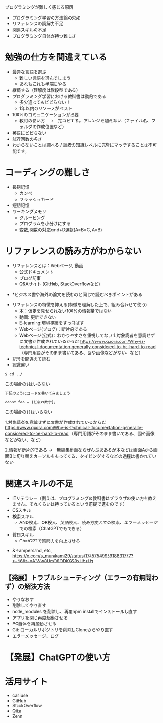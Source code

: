 プログラミングが難しく感じる原因

- プログラミング学習の方法論の欠如
- リファレンスの読解力不足
- 関連スキルの不足
- プログラミング自体が持つ難しさ

# 勉強の仕方を間違えている
- 最適な言語を選ぶ
  - 難しい言語を選んでしまう
  - あれもこれも半端にやる
- 継続する（理解度は階段型である）
- プログラミング学習における教科書は動的である
  - 多少違ってもビビらない！
  - 1年以内のリソースがベスト
- 100%のコミュニケーションが必要
  - 教材の使い方　→　完コピする。アレンジを加えない（ファイル名、フォルダの作成位置など）
- 英語にビビらない
- 試行回数の多さ
- わからないことは調べる / 読者の知識レベルに完璧にマッチすることは不可能です。

# コーディングの難しさ
- 長期記憶
  - カンペ
  - フラッシュカード
- 短期記憶
- ワーキングメモリ
  - グルーピング
  - プログラムを小分けにする
  - 変数,関数の対応cmd+D選択(A=B=C, A=B)

# リファレンスの読み方がわからない
  - リファレンスとは：Webページ, 動画
    - 公式ドキュメント
    - ブログ記事
    - Q&Aサイト (GitHub, StackOverflowなど)
  * *ビジネス書や海外の論文を読むのと同じで読むべきポイントがある
  - リファレンスの特徴を抑える(特徴を理解した上で、組み合わせて使う)
    - 本：仮定を見せられない100%の情報量ではない
    - 動画: 更新できない
    - E-learning:環境構築をすっ飛ばす
    - Webページ(ブログ)：断片的である
    - Webページ(公式)：わかりやすさを重視してない
        1.対象読者を意識せずに文書が作成されているからだ
        https://www.quora.com/Why-is-technical-documentation-generally-considered-to-be-hard-to-read
        （専門用語がそのまま書いてある、図や画像などがない、など）
  - 記号を間違えて読む
  - 認識違い
```zsh
$ cd ../
```
この場合の`$`はいらない

```txt
下記のようにコードを書いてみましょう！

const foo = {任意の数字};
```

この場合の`{}`はいらない

1.対象読者を意識せずに文書が作成されているからだ
https://www.quora.com/Why-is-technical-documentation-generally-considered-to-be-hard-to-read
（専門用語がそのまま書いてある、図や画像などがない、など）

2.情報が断片的である
→　無編集動画ならぜんぶああるが本などは画面Aから画面Bに切り替えカーソルをもってくる、タイピングするなどの過程は書かれていない

# 関連スキルの不足
- ITリテラシー（例えば、プログラミングの教科書はブラウザの使い方を教えません。それくらいは持っているという前提で進むのです）
- CSスキル
- 検索スキル
  - AND検索、OR検索、英語検索、読み方変えての検索、エラーメッセージでの検索（ChatGPTでもできる）
- 質問スキル
  - ChatGPTで質問力を向上させる
* &→ampersand, etc, https://x.com/s_murakami29/status/1745754995918831777?s=46&t=sA1Ww8UmO8ODKGS8xHbsHg

## 【発展】トラブルシューティング（エラーの有無問わず）の解決方法
- やりなおす
- 削除してやり直す
- node_modules を削除し、再度npm installでインストールし直す
- アプリを閉じ再度起動させる
- PC自体を再起動させる
- Git: ローカルリポジトリを削除しCloneからやり直す
- エラーメッセージ、ログ

# 【発展】ChatGPTの使い方

# 活用サイト
- caniuse
- GitHub
- StackOverflow
- Qiita
- Zenn
